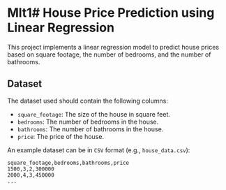# Mlt1# House Price Prediction using Linear Regression

This project implements a linear regression model to predict house prices based on square footage, the number of bedrooms, and the number of bathrooms.

## Dataset

The dataset used should contain the following columns:
- `square_footage`: The size of the house in square feet.
- `bedrooms`: The number of bedrooms in the house.
- `bathrooms`: The number of bathrooms in the house.
- `price`: The price of the house.

An example dataset can be in `CSV` format (e.g., `house_data.csv`):

```csv
square_footage,bedrooms,bathrooms,price
1500,3,2,300000
2000,4,3,450000
...
